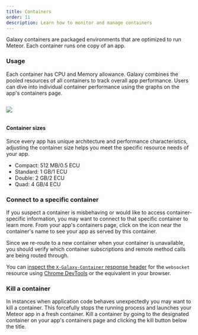 ```yaml
---
title: Containers
order: 11
description: Learn how to monitor and manage containers
---
```


Galaxy containers are packaged environments that are optimized to run Meteor. Each container runs one copy of an app.

<h3 id="usage">Usage</h3>

Each container has CPU and Memory allowance. Galaxy combines the pooled resources of all containers to track overall app performance. Users can dive into individual container performance using the graphs on the app's containers page.

<img src="/images/container-item.png" style="margin: 1em 0;"/>

<h4 id="usage">Container sizes</h4>

Since every app has unique architecture and performance characteristics, adjusting the container size helps you meet the specific resource needs of your app.

- Compact: 512 MB/0.5 ECU
- Standard: 1 GB/1 ECU
- Double: 2 GB/2 ECU
- Quad: 4 GB/4 ECU

<h3 id="connect-specific">Connect to a specific container</h3>

If you suspect a container is misbehaving or would like to access container-specific information, you may want to connect to that specific container to learn more. From your app's containers page, click on the <span class="icon-share"></span> icon near the container's name to see your app as served by this container.

Since we re-route to a new container when your container is unavailable, you should verify which container subscriptions and remote method calls are being routed through.

You can [inspect the `X-Galaxy-Container` response header](https://developers.google.com/web/tools/chrome-devtools/profile/network-performance/resource-loading#http-headers) for the `websocket` resource using [Chrome DevTools](https://developer.chrome.com/devtools) or the equivalent in your browser.

<h3 id="kill">Kill a container</h3>

In instances when application code behaves unexpectedly you may want to kill a container. This forcefully stops the  running process and launches your Meteor app in a fresh container. Kill a container by going to the designated container on your app's containers page and clicking the kill button below the title.
